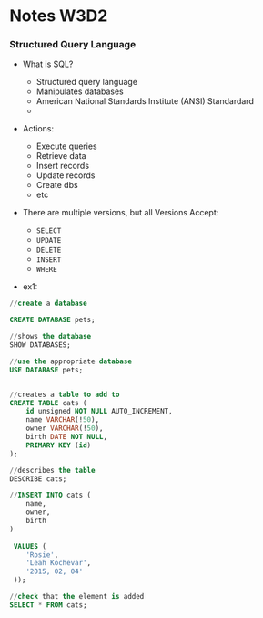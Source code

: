 # Notes W3D2

### Structured Query Language

- What is SQL?
    - Structured query language
    - Manipulates databases
    - American National Standards Institute (ANSI) Standardard
    - 
- Actions:
    - Execute queries
    - Retrieve data
    - Insert records
    - Update records
    - Create dbs
    - etc

- There are multiple versions, but all Versions Accept:
    - `SELECT`
    - `UPDATE`
    - `DELETE`
    - `INSERT`
    - `WHERE`

- ex1:
```sql
//create a database

CREATE DATABASE pets;

//shows the database
SHOW DATABASES;

//use the appropriate database
USE DATABASE pets;


//creates a table to add to
CREATE TABLE cats (
    id unsigned NOT NULL AUTO_INCREMENT,
    name VARCHAR(!50),
    owner VARCHAR(!50),
    birth DATE NOT NULL,
    PRIMARY KEY (id)
);

//describes the table
DESCRIBE cats;

//INSERT INTO cats (
    name,
    owner,
    birth
)
 
 VALUES (
    'Rosie',
    'Leah Kochevar',
    '2015, 02, 04'
 ));

//check that the element is added
SELECT * FROM cats;
```
